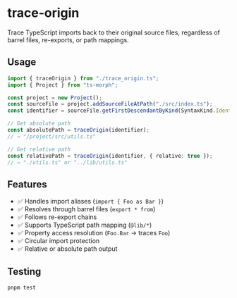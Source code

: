 # trace-origin

Trace TypeScript imports back to their original source files, regardless of barrel files, re-exports, or path mappings.

## Usage

```typescript
import { traceOrigin } from "./trace_origin.ts";
import { Project } from "ts-morph";

const project = new Project();
const sourceFile = project.addSourceFileAtPath("./src/index.ts");
const identifier = sourceFile.getFirstDescendantByKind(SyntaxKind.Identifier);

// Get absolute path
const absolutePath = traceOrigin(identifier);
// → "/project/src/utils.ts"

// Get relative path
const relativePath = traceOrigin(identifier, { relative: true });
// → "./utils.ts" or "../lib/utils.ts"
```

## Features

- ✅ Handles import aliases (`import { Foo as Bar }`)
- ✅ Resolves through barrel files (`export * from`)
- ✅ Follows re-export chains
- ✅ Supports TypeScript path mapping (`@lib/*`)
- ✅ Property access resolution (`Foo.Bar` → traces `Foo`)
- ✅ Circular import protection
- ✅ Relative or absolute path output

## Testing

```bash
pnpm test
``` 